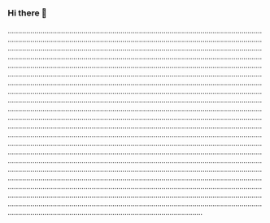 ### Hi there 👋

...........................................................................................................................................................................................................................................................................................................................................................................................................................................................................................................................................................................................................................................................................................................................................................................................................................................................................................................................................................................................................................................................................................................................................................................................................................................................................................................................................................................................................................................................................................................................................................................................................................................................................................................................................................................................................................................................................................................................................................................................................................................................................................................................................................................................................................................................................................................................................................................................................................................................................................................................................................................................................................................................................................................................................................................................................